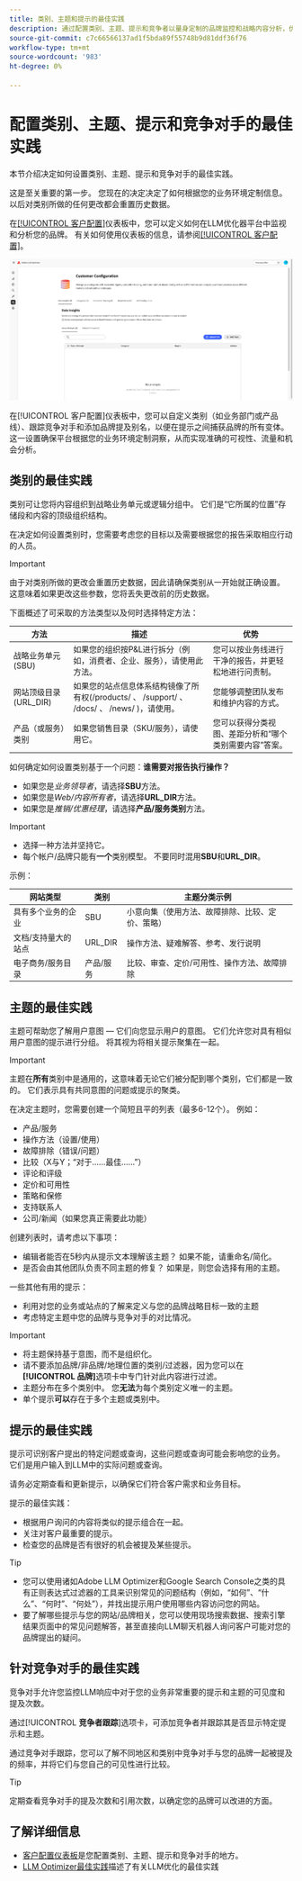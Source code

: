 ```yaml
---
title: 类别、主题和提示的最佳实践
description: 通过配置类别、主题、提示和竞争者以量身定制的品牌监控和战略内容分析，优化LLM见解。
source-git-commit: c7c66566137ad1f5bda89f55748b9d81ddf36f76
workflow-type: tm+mt
source-wordcount: '983'
ht-degree: 0%

---
```



# 配置类别、主题、提示和竞争对手的最佳实践

本节介绍决定如何设置类别、主题、提示和竞争对手的最佳实践。

这是至关重要的第一步。 您现在的决定决定了如何根据您的业务环境定制信息。 以后对类别所做的任何更改都会重置历史数据。

在[[!UICONTROL 客户配置]](/help/dashboards/customer-configuration.md)仪表板中，您可以定义如何在LLM优化器平台中监视和分析您的品牌。 有关如何使用仪表板的信息，请参阅[[!UICONTROL 客户配置]](/help/dashboards/customer-configuration.md)。

![客户配置窗口](/help/assets/best-practices/customer-configuration-best-practices.png)

在[!UICONTROL 客户配置]仪表板中，您可以自定义类别（如业务部门或产品线）、跟踪竞争对手和添加品牌提及别名，以便在提示之间捕获品牌的所有变体。 这一设置确保平台根据您的业务环境定制洞察，从而实现准确的可视性、流量和机会分析。

## 类别的最佳实践

类别可让您将内容组织到战略业务单元或逻辑分组中。 它们是“它所属的位置”存储段和内容的顶级组织结构。

在决定如何设置类别时，您需要考虑您的目标以及需要根据您的报告采取相应行动的人员。

>[!IMPORTANT]
>
> 由于对类别所做的更改会重置历史数据，因此请确保类别从一开始就正确设置。 这意味着如果更改这些参数，您将丢失更改前的历史数据。

下面概述了可采取的方法类型以及何时选择特定方法：

| 方法 | 描述 | 优势 |
|---------|----------|---------|
| 战略业务单元(SBU) | 如果您的组织按P&amp;L进行拆分（例如，消费者、企业、服务），请使用此方法。 | 您可以按业务线进行干净的报告，并更轻松地进行问责制。 |
| 网站顶级目录(URL_DIR) | 如果您的站点信息体系结构镜像了所有权(/products/ 、 /support/ 、 /docs/ 、 /news/ )，请使用。 | 您能够调整团队发布和维护内容的方式。 |
| 产品（或服务）类别 | 如果您销售目录（SKU/服务），请使用它。 | 您可以获得分类视图、差距分析和“哪个类别需要内容”答案。 |

如何确定如何设置类别基于一个问题：**谁需要对报告执行操作？**

* 如果您是&#x200B;*业务领导者*，请选择&#x200B;**SBU**&#x200B;方法。
* 如果您是&#x200B;*Web/内容所有者*，请选择&#x200B;**URL_DIR**&#x200B;方法。
* 如果您是&#x200B;*推销/优惠经理*，请选择&#x200B;**产品/服务类别**&#x200B;方法。

>[!IMPORTANT]
>
> * 选择一种方法并坚持它。
> * 每个帐户/品牌只能有&#x200B;**一个**&#x200B;类别模型。 不要同时混用&#x200B;**SBU**&#x200B;和&#x200B;**URL_DIR**。
>   <!--Can you mix Product/Service with these?-->

示例：

| 网站类型 | 类别 | 主题分类示例 |
|---------|----------|---------|
| 具有多个业务的企业 | SBU | 小意向集（使用方法、故障排除、比较、定价、策略） |
| 文档/支持量大的站点 | URL_DIR | 操作方法、疑难解答、参考、发行说明 |
| 电子商务/服务目录 | 产品/服务 | 比较、审查、定价/可用性、操作方法、故障排除 |

## 主题的最佳实践

主题可帮助您了解用户意图 — 它们向您显示用户的意图。 它们允许您对具有相似用户意图的提示进行分组。 将其视为将相关提示聚集在一起。

>[!IMPORTANT]
>
>主题在&#x200B;**所有**&#x200B;类别中是通用的，这意味着无论它们被分配到哪个类别，它们都是一致的。 它们表示具有共同意图的问题或提示的聚类。

在决定主题时，您需要创建一个简短且平的列表（最多6-12个）。 例如：

* 产品/服务
* 操作方法（设置/使用）
* 故障排除（错误/问题）
* 比较（X与Y；“对于……最佳……”）
* 评论和评级
* 定价和可用性
* 策略和保修
* 支持联系人
* 公司/新闻（如果您真正需要此功能）

创建列表时，请考虑以下事项：

* 编辑者能否在5秒内从提示文本理解该主题？ 如果不能，请重命名/简化。
* 是否会由其他团队负责不同主题的修复？ 如果是，则您会选择有用的主题。
  <!-- Last bullet point does not make sense. Clarification needed. Also not sure what is meant by "editor"?-->

一些其他有用的提示：

* 利用对您的业务或站点的了解来定义与您的品牌战略目标一致的主题
* 考虑特定主题中您的品牌与竞争对手的对比情况。

>[!IMPORTANT]
>
> * 将主题保持基于意图，而不是组织化。
> * 请不要添加品牌/非品牌/地理位置的类别/过滤器，因为您可以在&#x200B;**[!UICONTROL 品牌]**&#x200B;选项卡中专门针对此内容进行过滤。
> * 主题分布在多个类别中。 您&#x200B;**无法**&#x200B;为每个类别定义唯一的主题。
> * 单个提示&#x200B;**可以**&#x200B;存在于多个主题或类别中。

## 提示的最佳实践

提示可识别客户提出的特定问题或查询，这些问题或查询可能会影响您的业务。 它们是用户输入到LLM中的实际问题或查询。

请务必定期查看和更新提示，以确保它们符合客户需求和业务目标。

提示的最佳实践：

* 根据用户询问的内容将类似的提示组合在一起。
* 关注对客户最重要的提示。
* 检查您的品牌是否有很好的机会被提及某些提示。

>[!TIP]
>
>* 您可以使用诸如Adobe LLM Optimizer和Google Search Console之类的具有正则表达式过滤器的工具来识别常见的问题结构（例如，“如何”、“什么”、“何时”、“何处”），并找出提示用户使用哪些内容访问您的网站。
>* 要了解哪些提示与您的网站/品牌相关，您可以使用现场搜索数据、搜索引擎结果页面中的常见问题解答，甚至直接向LLM聊天机器人询问客户可能对您的品牌提出的疑问。

## 针对竞争对手的最佳实践

竞争对手允许您监控LLM响应中对于您的业务非常重要的提示和主题的可见度和提及次数。

通过&#x200B;[!UICONTROL **竞争者跟踪**]&#x200B;选项卡，可添加竞争者并跟踪其是否显示特定提示和主题。

通过竞争对手跟踪，您可以了解不同地区和类别中竞争对手与您的品牌一起被提及的频率，并将它们与您自己的可见性进行比较。

>[!TIP]
>
>定期查看竞争对手的提及次数和引用次数，以确定您的品牌可以改进的方面。

## 了解详细信息

* [客户配置仪表板](/help/dashboards/customer-configuration.md)是您配置类别、主题、提示和竞争对手的地方。
* [LLM Optimizer最佳实践](/help/tutorials/best-practices.md)描述了有关LLM优化的最佳实践

